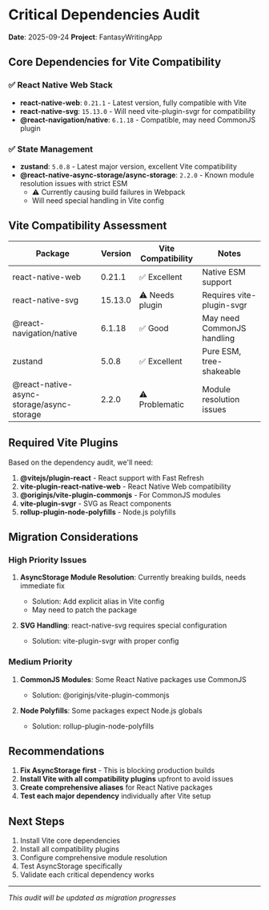 # Critical Dependencies Audit

**Date**: 2025-09-24
**Project**: FantasyWritingApp

## Core Dependencies for Vite Compatibility

### ✅ React Native Web Stack
- **react-native-web**: `0.21.1` - Latest version, fully compatible with Vite
- **react-native-svg**: `15.13.0` - Will need vite-plugin-svgr for compatibility
- **@react-navigation/native**: `6.1.18` - Compatible, may need CommonJS plugin

### ✅ State Management
- **zustand**: `5.0.8` - Latest major version, excellent Vite compatibility
- **@react-native-async-storage/async-storage**: `2.2.0` - Known module resolution issues with strict ESM
  - ⚠️ Currently causing build failures in Webpack
  - Will need special handling in Vite config

## Vite Compatibility Assessment

| Package | Version | Vite Compatibility | Notes |
|---------|---------|-------------------|--------|
| react-native-web | 0.21.1 | ✅ Excellent | Native ESM support |
| react-native-svg | 15.13.0 | ⚠️ Needs plugin | Requires vite-plugin-svgr |
| @react-navigation/native | 6.1.18 | ✅ Good | May need CommonJS handling |
| zustand | 5.0.8 | ✅ Excellent | Pure ESM, tree-shakeable |
| @react-native-async-storage/async-storage | 2.2.0 | ⚠️ Problematic | Module resolution issues |

## Required Vite Plugins

Based on the dependency audit, we'll need:
1. **@vitejs/plugin-react** - React support with Fast Refresh
2. **vite-plugin-react-native-web** - React Native Web compatibility
3. **@originjs/vite-plugin-commonjs** - For CommonJS modules
4. **vite-plugin-svgr** - SVG as React components
5. **rollup-plugin-node-polyfills** - Node.js polyfills

## Migration Considerations

### High Priority Issues
1. **AsyncStorage Module Resolution**: Currently breaking builds, needs immediate fix
   - Solution: Add explicit alias in Vite config
   - May need to patch the package

2. **SVG Handling**: react-native-svg requires special configuration
   - Solution: vite-plugin-svgr with proper config

### Medium Priority
1. **CommonJS Modules**: Some React Native packages use CommonJS
   - Solution: @originjs/vite-plugin-commonjs

2. **Node Polyfills**: Some packages expect Node.js globals
   - Solution: rollup-plugin-node-polyfills

## Recommendations

1. **Fix AsyncStorage first** - This is blocking production builds
2. **Install Vite with all compatibility plugins** upfront to avoid issues
3. **Create comprehensive aliases** for React Native packages
4. **Test each major dependency** individually after Vite setup

## Next Steps
1. Install Vite core dependencies
2. Install all compatibility plugins
3. Configure comprehensive module resolution
4. Test AsyncStorage specifically
5. Validate each critical dependency works

---

*This audit will be updated as migration progresses*